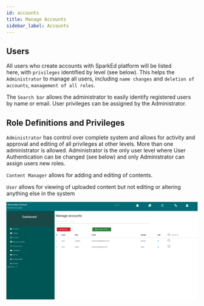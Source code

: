 ```yaml
---
id: accounts
title: Manage Accounts
sidebar_label: Accounts
---
```


## Users

All users who create accounts with SparkEd platform will be listed here, with `privileges` identified by level (see below). This helps the `Administrator` to manage all users, including `name changes` and `deletion of accounts`, `management of all roles`. 


The `Search bar` allows the administrator to easily identify registered users by name or email.
User privileges can be assigned by the Administrator.  

## Role Definitions and Privileges  

`Administrator` has control over complete system and allows for activity and approval and editing of all privileges at other levels.  More than one administrator is allowed.  Administrator is the only user level where User Authentication can be changed (see below) and only Administrator can assign users new roles.  

`Content Manager` allows for adding and editing of contents. 

`User` allows for viewing of uploaded content but not editing or altering anything else in the system


![Accounts Page](assets/accounts.png)  


